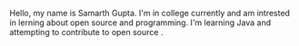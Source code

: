 Hello, my name is Samarth Gupta. I'm in college  currently and am intrested in lerning about open source and programming.
I'm learning Java  and attempting to contribute to open source .
